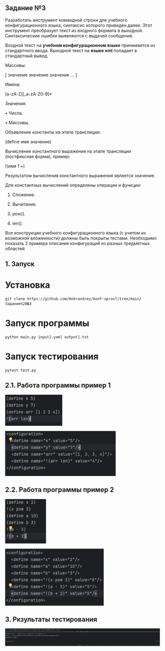 ## Задание №3

  Разработать инструмент командной строки для учебного конфигурационного
языка, синтаксис которого приведен далее. Этот инструмент преобразует текст из
входного формата в выходной. Синтаксические ошибки выявляются с выдачей
сообщений.

  Входной текст на **учебном конфигурационном языке** принимается из
стандартного ввода. Выходной текст на **языке xml** попадает в стандартный вывод.
  
  Массивы:

[ значение значение значение ... ]

  Имена:

[a-zA-Z][_a-zA-Z0-9]*

  Значения:

• Числа.

• Массивы.

  Объявление константы на этапе трансляции:

(define имя значение)

  Вычисление константного выражения на этапе трансляции (постфиксная
форма), пример:

!(имя 1 +)
 
  Результатом вычисления константного выражения является значение.
  
  Для константных вычислений определены операции и функции:

1. Сложение.

2. Вычитание.

3. pow().

4. len().

  Все конструкции учебного конфигурационного языка (с учетом их
возможной вложенности) должны быть покрыты тестами. Необходимо показать 2
примера описания конфигураций из разных предметных областей

## 1. Запуск
# Установка
```
git clone https://github.com/Hohrandrey/konf-upravl/tree/main/Задание%20№3
```
# Запуск программы
```shell
python main.py input1.yaml output1.txt
```
# Запуск тестирования
```shell
pytest test.py
```
## 2.1. Работа программы пример 1
![input](https://github.com/Hohrandrey/konf-upravl/blob/main/Задание%20№3/screens/Пример-input.png)

![output](https://github.com/Hohrandrey/konf-upravl/blob/main/Задание%20№3/screens/Пример-output.png)
## 2.2. Работа программы пример 2
![input1](https://github.com/Hohrandrey/konf-upravl/blob/main/Задание%20№3/screens/Пример-input1.png)

![output1](https://github.com/Hohrandrey/konf-upravl/blob/main/Задание%20№3/screens/Пример-output1.png)
## 3. Ркзультаты тестирования
![test](https://github.com/Hohrandrey/konf-upravl/blob/main/Задание%20№3/screens/tests.png)

